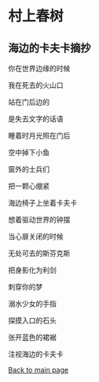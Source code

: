 # 村上春树

## 海边的卡夫卡摘抄

你在世界边缘的时候

我在死去的火山口

站在门后边的

是失去文字的话语

睡着时月光照在门后

空中掉下小鱼

窗外的士兵们

把一颗心绷紧

海边椅子上坐着卡夫卡

想着驱动世界的钟摆

当心扉关闭的时候

无处可去的斯芬克斯

把身影化为利剑

刺穿你的梦

溺水少女的手指

探摸入口的石头

张开蓝色的裙裾

注视海边的卡夫卡


[Back to main page](../index.md)